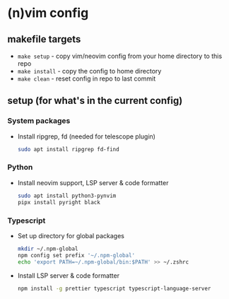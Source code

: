 # (n)vim config

## makefile targets

* `make setup` - copy vim/neovim config from your home directory to this repo
* `make install` - copy the config to home directory
* `make clean` - reset config in repo to last commit

## setup (for what's in the current config)

### System packages

* Install ripgrep, fd (needed for telescope plugin)
  ```bash
  sudo apt install ripgrep fd-find
  ```

### Python

* Install neovim support, LSP server & code formatter
  ```bash
  sudo apt install python3-pynvim
  pipx install pyright black
  ```

###  Typescript

* Set up directory for global packages
  ```bash
  mkdir ~/.npm-global
  npm config set prefix '~/.npm-global'
  echo 'export PATH=~/.npm-global/bin:$PATH' >> ~/.zshrc
  ```

* Install LSP server & code formatter
  ```bash
  npm install -g prettier typescript typescript-language-server
  ```